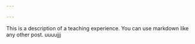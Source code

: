 ```yaml
---

---
```


This is a description of a teaching experience. You can use markdown like any other post.
uuuujjj